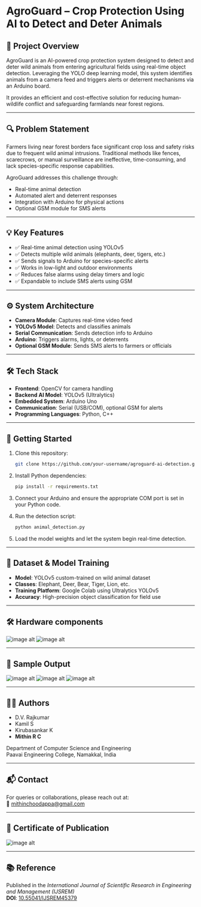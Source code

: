 # AgroGuard – Crop Protection Using AI to Detect and Deter Animals

## 📌 Project Overview

AgroGuard is an AI-powered crop protection system designed to detect and deter wild animals from entering agricultural fields using real-time object detection. Leveraging the YOLO deep learning model, this system identifies animals from a camera feed and triggers alerts or deterrent mechanisms via an Arduino board.

It provides an efficient and cost-effective solution for reducing human-wildlife conflict and safeguarding farmlands near forest regions.

---

## 🔍 Problem Statement

Farmers living near forest borders face significant crop loss and safety risks due to frequent wild animal intrusions. Traditional methods like fences, scarecrows, or manual surveillance are ineffective, time-consuming, and lack species-specific response capabilities.

AgroGuard addresses this challenge through:
- Real-time animal detection
- Automated alert and deterrent responses
- Integration with Arduino for physical actions
- Optional GSM module for SMS alerts

---

## 💡 Key Features

- ✅ Real-time animal detection using YOLOv5
- ✅ Detects multiple wild animals (elephants, deer, tigers, etc.)
- ✅ Sends signals to Arduino for species-specific alerts
- ✅ Works in low-light and outdoor environments
- ✅ Reduces false alarms using delay timers and logic
- ✅ Expandable to include SMS alerts using GSM

---

## ⚙️ System Architecture

- **Camera Module**: Captures real-time video feed
- **YOLOv5 Model**: Detects and classifies animals
- **Serial Communication**: Sends detection info to Arduino
- **Arduino**: Triggers alarms, lights, or deterrents
- **Optional GSM Module**: Sends SMS alerts to farmers or officials

---

## 🛠️ Tech Stack

- **Frontend**: OpenCV for camera handling
- **Backend AI Model**: YOLOv5 (Ultralytics)
- **Embedded System**: Arduino Uno
- **Communication**: Serial (USB/COM), optional GSM for alerts
- **Programming Languages**: Python, C++

---

## 🚀 Getting Started

1. Clone this repository:
    ```bash
    git clone https://github.com/your-username/agroguard-ai-detection.git
    ```

2. Install Python dependencies:
    ```bash
    pip install -r requirements.txt
    ```

3. Connect your Arduino and ensure the appropriate COM port is set in your Python code.

4. Run the detection script:
    ```bash
    python animal_detection.py
    ```

5. Load the model weights and let the system begin real-time detection.

---

## 🧠 Dataset & Model Training

- **Model**: YOLOv5 custom-trained on wild animal dataset
- **Classes**: Elephant, Deer, Bear, Tiger, Lion, etc.
- **Training Platform**: Google Colab using Ultralytics YOLOv5
- **Accuracy**: High-precision object classification for field use

---

## 🛠️ Hardware components
![image alt](https://github.com/MithinRC/AgroGuard-Crop-Protection-Using-AI-to-Detect-and-Deter-Animals/blob/42bea73bfa77eb518ec10ca7fb6cfe7c8ce5d1d4/Screenshot%202025-08-04%20164820.png)
![image alt](https://github.com/MithinRC/AgroGuard-Crop-Protection-Using-AI-to-Detect-and-Deter-Animals/blob/42bea73bfa77eb518ec10ca7fb6cfe7c8ce5d1d4/Screenshot%202025-08-04%20164835.png)


---

## 📸 Sample Output

![image alt](https://github.com/MithinRC/AgroGuard-Crop-Protection-Using-AI-to-Detect-and-Deter-Animals/blob/42bea73bfa77eb518ec10ca7fb6cfe7c8ce5d1d4/Screenshot%202025-08-04%20164853.png)
![image alt](https://github.com/MithinRC/AgroGuard-Crop-Protection-Using-AI-to-Detect-and-Deter-Animals/blob/42bea73bfa77eb518ec10ca7fb6cfe7c8ce5d1d4/Screenshot%202025-08-04%20164859.png)
![image alt](https://github.com/MithinRC/AgroGuard-Crop-Protection-Using-AI-to-Detect-and-Deter-Animals/blob/42bea73bfa77eb518ec10ca7fb6cfe7c8ce5d1d4/Screenshot%202025-08-04%20164906.png)

---

## 👨‍💻 Authors

- D.V. Rajkumar
- Kamil S
- Kirubasankar K
- **Mithin R C**

Department of Computer Science and Engineering  
Paavai Engineering College, Namakkal, India

---

## 📬 Contact

For queries or collaborations, please reach out at:  
📧 mithinchoodappa@gmail.com

---
## 📄 Certificate of Publication

![image alt](https://github.com/MithinRC/AgroGuard-Crop-Protection-Using-AI-to-Detect-and-Deter-Animals/blob/a931146e87d74b60e9b9bec7f09accfa357194a6/Mithin%20R%20C.jpg)

---
## 📚 Reference

Published in the *International Journal of Scientific Research in Engineering and Management (IJSREM)*  
**DOI**: [10.55041/IJSREM45379](https://www.ijsrem.com/)

